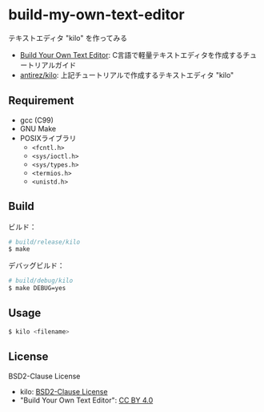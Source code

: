 # build-my-own-text-editor

テキストエディタ "kilo" を作ってみる

- [Build Your Own Text Editor](https://viewsourcecode.org/snaptoken/kilo/): C言語で軽量テキストエディタを作成するチュートリアルガイド
- [antirez/kilo](https://github.com/antirez/kilo): 上記チュートリアルで作成するテキストエディタ "kilo"

## Requirement

- gcc (C99)
- GNU Make
- POSIXライブラリ
    - `<fcntl.h>`
    - `<sys/ioctl.h>`
    - `<sys/types.h>`
    - `<termios.h>`
    - `<unistd.h>`

## Build

ビルド：

```sh
# build/release/kilo
$ make
```

デバッグビルド：

```sh
# build/debug/kilo
$ make DEBUG=yes
```

## Usage

```sh
$ kilo <filename>
```

## License

BSD2-Clause License

- kilo: [BSD2-Clause License](https://github.com/snaptoken/kilo-tutorial/blob/master/steps.diff.LICENSE)
- "Build Your Own Text Editor": [CC BY 4.0](https://creativecommons.org/licenses/by/4.0/)
